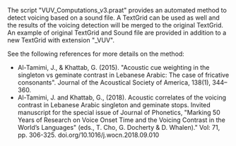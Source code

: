 The script "VUV_Computations_v3.praat" provides an automated method to detect voicing based on a sound file. 
A TextGrid can be used as well and the results of the voicing detection will be merged to the original TextGrid.
An example of original TextGrid and Sound file are provided in addition to a new TextGrid with extension "_VUV".

See the following references for more details on the method:

* Al-Tamimi, J., & Khattab, G. (2015). "Acoustic cue weighting in the singleton vs geminate contrast in Lebanese Arabic: The case of fricative consonants". Journal of the Acoustical Society of America, 138(1), 344–360.
* Al-Tamimi, J. and Khattab, G., (2018). Acoustic correlates of the voicing contrast in Lebanese Arabic singleton and geminate stops. Invited manuscript for the special issue of Journal of Phonetics, "Marking 50 Years of Research on Voice Onset Time and the Voicing Contrast in the World’s Languages" (eds., T. Cho, G. Docherty & D. Whalen)." Vol: 71, pp. 306-325. doi.org/10.1016/j.wocn.2018.09.010

